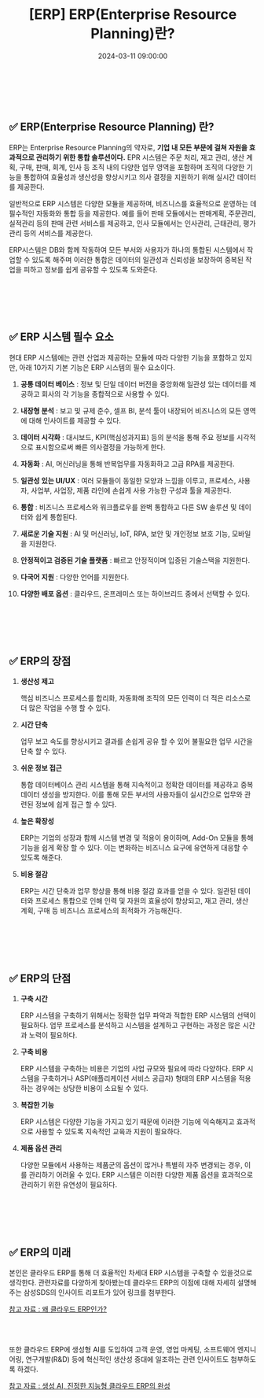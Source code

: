 ﻿---
permalink: /2024-03-11-ERP(Enterprise Resource Planning)란?/
published: true
title: "[ERP] ERP(Enterprise Resource Planning)란?"
date: 2024-03-11 09:00:00
toc: true
toc_sticky: true
toc_label: "ERP(Enterprise Resource Planning)란?"
categories:
- ERP
tags:
- ERP
---

<br><br>


## ✅ ERP(Enterprise Resource Planning) 란?

ERP는 Enterprise Resource Planning의 약자로, **기업 내 모든 부문에 걸쳐 자원을 효과적으로 관리하기 위한 통합 솔루션이다.** EPR 시스템은 주문 처리, 재고 관리, 생산 계획, 구매, 판매, 회계, 인사 등 조직 내의 다양한 업무 영역을 포함하며 조직의 다양한 기능을 통합하여 효율성과 생산성을 향상시키고 의사 결정을 지원하기 위해 실시간 데이터를 제공한다.

일반적으로 ERP 시스템은 다양한 모듈을 제공하며, 비즈니스를 효율적으로 운영하는 데 필수적인 자동화와 통합 등을 제공한다. 예를 들어 판매 모듈에서는 판매계획, 주문관리, 실적관리 등의 판매 관련 서비스를 제공하고, 인사 모듈에서는 인사관리, 근태관리, 평가관리 등의 서비스를 제공한다.

ERP시스템은 DB와 함께 작동하여 모든 부서와 사용자가 하나의 통합된 시스템에서 작업할 수 있도록 해주며 이러한 통합은 데이터의 일관성과 신뢰성을 보장하여 중복된 작업을 피하고 정보를 쉽게 공유할 수 있도록 도와준다.


<br><br><br><br>

## ✅ ERP 시스템 필수 요소
현대 ERP 시스템에는 관련 산업과 제공하는 모듈에 따라 다양한 기능을 포함하고 있지만, 아래 10가지 기본 기능은 ERP 시스템의 필수 요소이다.

1. **공통 데이터 베이스**
	: 정보 및 단일 데이터 버전을 중앙화해 일관성 있는 데이터를 제공하고 회사의 각 기능을 종합적으로 사용할 수 있다.

2. **내장형 분석**
	: 보고 및 규제 준수, 셀프 BI, 분석 툴이 내장되어 비즈니스의 모든 영역에 대해 인사이트를 제공할 수 있다.

3. **데이터 시각화**
	: 대시보드, KPI(핵심성과지표) 등의 분석을 통해 주요 정보를 시각적으로 표시함으로써 빠른 의사결정을 가능하게 한다.

4. **자동화**
	: AI, 머신러닝을 통해 반복업무를 자동화하고 고급 RPA를 제공한다.

5. **일관성 있는 UI/UX**
	: 여러 모듈들이 동일한 모양과 느낌을 이루고, 프로세스, 사용자, 사업부, 사업장, 제품 라인에 손쉽게 사용 가능한 구성과 툴을 제공한다.
6. **통합**
	: 비즈니스 프로세스와 워크플로우를  완벽 통합하고 다른 SW 솔루션 및 데이터와 쉽게 통합된다.
7. **새로운 기술 지원**
	: AI 및 머신러닝, IoT, RPA, 보안 및 개인정보 보호 기능, 모바일을 지원한다.
	
8. **안정적이고 검증된 기술 플랫폼**
	: 빠르고 안정적이며 입증된 기술스택을 지원한다.
	
9. **다국어 지원**
	: 다양한 언어를 지원한다. 
	
10.	**다양한 배포 옵션** 
	: 클라우드, 온프레미스 또는 하이브리드 중에서 선택할 수 있다.


<br><br><br><br>



## ✅ ERP의 장점

1. **생산성 제고**
	
	핵심 비즈니스 프로세스를 합리화, 자동화해 조직의 모든 인력이 더 적은 리소스로 더 많은 작업을 수행 할 수 있다.

2. **시간 단축**
	
	업무 보고 속도를 향상시키고 결과를 손쉽게 공유 할 수 있어 불필요한 업무 시간을 단축 할 수 있다.

3. **쉬운 정보 접근**
	
	통합 데이터베이스 관리 시스템을 통해 지속적이고 정확한 데이터를 제공하고 중복 데이터 생성을 방지한다. 이를 통해 모든 부서의 사용자들이 실시간으로 업무와 관련된 정보에 쉽게 접근 할 수 있다.

4. **높은 확장성**

	ERP는 기업의 성장과 함께 시스템 변경 및 적용이 용이하며, Add-On 모듈을 통해 기능을 쉽게 확장 할 수 있다. 이는 변화하는 비즈니스 요구에 유연하게 대응할 수 있도록 해준다.

5. **비용 절감**

	ERP는 시간 단축과 업무 향상을 통해 비용 절감 효과를 얻을 수 있다. 일관된 데이터와 프로세스 통합으로 인해 인력 및 자원의 효율성이 향상되고, 재고 관리, 생산 계획, 구매 등 비즈니스 프로세스의 최적화가 가능해진다.

<br><br><br><br>


## ✅ ERP의 단점

1. **구축 시간**

	ERP 시스템을 구축하기 위해서는 정확한 업무 파악과 적합한 ERP 시스템의 선택이 필요하다. 업무 프로세스를 분석하고 시스템을 설계하고 구현하는 과정은 많은 시간과 노력이 필요하다.

2. **구축 비용**

	ERP 시스템을 구축하는 비용은 기업의 사업 규모와 필요에 따라 다양하다. ERP 시스템을 구축하거나 ASP(애플리케이션 서비스 공급자) 형태의 ERP 시스템을 적용하는 경우에는 상당한 비용이 소요될 수 있다.

3. **복잡한 기능**

	ERP 시스템은 다양한 기능을 가지고 있기 때문에 이러한 기능에 익숙해지고 효과적으로 사용할 수 있도록 지속적인 교육과 지원이 필요하다.

4. **제품 옵션 관리**

	다양한 모듈에서 사용하는 제품군의 옵션이 많거나 특별히 자주 변경되는 경우, 이를 관리하기 어려울 수 있다. ERP 시스템은 이러한 다양한 제품 옵션을 효과적으로 관리하기 위한 유연성이 필요하다.



<br><br><br><br>

## ✅ ERP의 미래

본인은 클라우드 ERP를 통해 더 효율적인 차세대 ERP 시스템을 구축할 수 있을것으로 생각한다. 관련자료를 다양하게 찾아봤는데 클라우드 ERP의 이점에 대해 자세히 설명해주는 삼성SDS의 인사이트 리포트가 있어 링크를 첨부한다.

[참고 자료 : 왜 클라우드 ERP인가? ](https://www.samsungsds.com/kr/insights/cloud_erp.html)


<br><br>

또한 클라우드 ERP에 생성형 AI를 도입하여 고객 운영, 영업 마케팅, 소프트웨어 엔지니어링, 연구개발(R&D) 등에 혁신적인 생산성 증대에 일조하는 관련 인사이트도 첨부하도록 하겠다.

[참고 자료 : 생성 AI, 진정한 지능형 클라우드 ERP의 완성](https://news.sap.com/korea/2023/10/%EC%83%9D%EC%84%B1-ai-%EC%A7%84%EC%A0%95%ED%95%9C-%EC%A7%80%EB%8A%A5%ED%98%95-%ED%81%B4%EB%9D%BC%EC%9A%B0%EB%93%9C-erp%EC%9D%98-%EC%99%84%EC%84%B1/)

